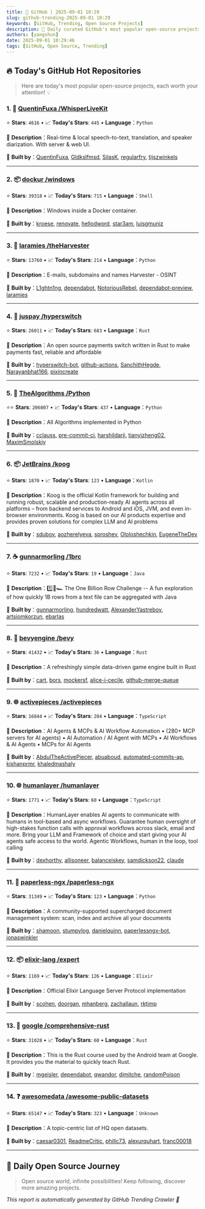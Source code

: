 ```yaml
---
title: 🚀 GitHub | 2025-09-01 10:29
slug: github-trending-2025-09-01 10:29
keywords: [GitHub, Trending, Open Source Projects]
description: 🌟 Daily curated GitHub's most popular open-source projects to help you stay on the pulse of technology!
authors: [yangshun]
date: 2025-09-01 10:29:46
tags: [GitHub, Open Source, Trending]
---
```


## 🔥 Today's GitHub Hot Repositories

> Here are today's most popular open-source projects, each worth your attention! 💡

### 1. 🐍 [QuentinFuxa /WhisperLiveKit](https://github.com/QuentinFuxa/WhisperLiveKit)

⭐ **Stars**: `4616`   •   📈 **Today's Stars**: `445`   •   **Language**：`Python`

📝 **Description**：Real-time & local speech-to-text, translation, and speaker diarization. With server & web UI.

🤝 **Built by**：[QuentinFuxa](https://github.com/QuentinFuxa), [Gldkslfmsd](https://github.com/Gldkslfmsd), [SilasK](https://github.com/SilasK), [regularfry](https://github.com/regularfry), [tijszwinkels](https://github.com/tijszwinkels)

---

### 2. 📦 [dockur /windows](https://github.com/dockur/windows)

⭐ **Stars**: `39318`   •   📈 **Today's Stars**: `715`   •   **Language**：`Shell`

📝 **Description**：Windows inside a Docker container.

🤝 **Built by**：[kroese](https://github.com/kroese), [renovate](https://github.com/renovate), [hellodword](https://github.com/hellodword), [star3am](https://github.com/star3am), [luisgmuniz](https://github.com/luisgmuniz)

---

### 3. 🐍 [laramies /theHarvester](https://github.com/laramies/theHarvester)

⭐ **Stars**: `13760`   •   📈 **Today's Stars**: `214`   •   **Language**：`Python`

📝 **Description**：E-mails, subdomains and names Harvester - OSINT

🤝 **Built by**：[L1ghtn1ng](https://github.com/L1ghtn1ng), [dependabot](https://github.com/dependabot), [NotoriousRebel](https://github.com/NotoriousRebel), [dependabot-preview](https://github.com/dependabot-preview), [laramies](https://github.com/laramies)

---

### 4. 🦀 [juspay /hyperswitch](https://github.com/juspay/hyperswitch)

⭐ **Stars**: `26011`   •   📈 **Today's Stars**: `683`   •   **Language**：`Rust`

📝 **Description**：An open source payments switch written in Rust to make payments fast, reliable and affordable

🤝 **Built by**：[hyperswitch-bot](https://github.com/hyperswitch-bot), [github-actions](https://github.com/github-actions), [SanchithHegde](https://github.com/SanchithHegde), [Narayanbhat166](https://github.com/Narayanbhat166), [pixincreate](https://github.com/pixincreate)

---

### 5. 🐍 [TheAlgorithms /Python](https://github.com/TheAlgorithms/Python)

⭐⭐ **Stars**: `206007`   •   📈 **Today's Stars**: `437`   •   **Language**：`Python`

📝 **Description**：All Algorithms implemented in Python

🤝 **Built by**：[cclauss](https://github.com/cclauss), [pre-commit-ci](https://github.com/pre-commit-ci), [harshildarji](https://github.com/harshildarji), [tianyizheng02](https://github.com/tianyizheng02), [MaximSmolskiy](https://github.com/MaximSmolskiy)

---

### 6. 📦 [JetBrains /koog](https://github.com/JetBrains/koog)

⭐ **Stars**: `1870`   •   📈 **Today's Stars**: `123`   •   **Language**：`Kotlin`

📝 **Description**：Koog is the official Kotlin framework for building and running robust, scalable and production-ready AI agents across all platforms – from backend services to Android and iOS, JVM, and even in-browser environments. Koog is based on our AI products expertise and provides proven solutions for complex LLM and AI problems

🤝 **Built by**：[sdubov](https://github.com/sdubov), [aozherelyeva](https://github.com/aozherelyeva), [sproshev](https://github.com/sproshev), [Ololoshechkin](https://github.com/Ololoshechkin), [EugeneTheDev](https://github.com/EugeneTheDev)

---

### 7. ☕ [gunnarmorling /1brc](https://github.com/gunnarmorling/1brc)

⭐ **Stars**: `7232`   •   📈 **Today's Stars**: `19`   •   **Language**：`Java`

📝 **Description**：1️⃣🐝🏎️ The One Billion Row Challenge -- A fun exploration of how quickly 1B rows from a text file can be aggregated with Java

🤝 **Built by**：[gunnarmorling](https://github.com/gunnarmorling), [hundredwatt](https://github.com/hundredwatt), [AlexanderYastrebov](https://github.com/AlexanderYastrebov), [artsiomkorzun](https://github.com/artsiomkorzun), [ebarlas](https://github.com/ebarlas)

---

### 8. 🦀 [bevyengine /bevy](https://github.com/bevyengine/bevy)

⭐ **Stars**: `41432`   •   📈 **Today's Stars**: `36`   •   **Language**：`Rust`

📝 **Description**：A refreshingly simple data-driven game engine built in Rust

🤝 **Built by**：[cart](https://github.com/cart), [bors](https://github.com/bors), [mockersf](https://github.com/mockersf), [alice-i-cecile](https://github.com/alice-i-cecile), [github-merge-queue](https://github.com/github-merge-queue)

---

### 9. 🌐 [activepieces /activepieces](https://github.com/activepieces/activepieces)

⭐ **Stars**: `16844`   •   📈 **Today's Stars**: `204`   •   **Language**：`TypeScript`

📝 **Description**：AI Agents & MCPs & AI Workflow Automation • (280+ MCP servers for AI agents) • AI Automation / AI Agent with MCPs • AI Workflows & AI Agents • MCPs for AI Agents

🤝 **Built by**：[AbdulTheActivePiecer](https://github.com/AbdulTheActivePiecer), [abuaboud](https://github.com/abuaboud), [automated-commits-ap](https://github.com/automated-commits-ap), [kishanprmr](https://github.com/kishanprmr), [khaledmashaly](https://github.com/khaledmashaly)

---

### 10. 🌐 [humanlayer /humanlayer](https://github.com/humanlayer/humanlayer)

⭐ **Stars**: `1771`   •   📈 **Today's Stars**: `60`   •   **Language**：`TypeScript`

📝 **Description**：HumanLayer enables AI agents to communicate with humans in tool-based and async workflows. Guarantee human oversight of high-stakes function calls with approval workflows across slack, email and more. Bring your LLM and Framework of choice and start giving your AI agents safe access to the world. Agentic Workflows, human in the loop, tool calling

🤝 **Built by**：[dexhorthy](https://github.com/dexhorthy), [allisoneer](https://github.com/allisoneer), [balanceiskey](https://github.com/balanceiskey), [samdickson22](https://github.com/samdickson22), [claude](https://github.com/claude)

---

### 11. 🐍 [paperless-ngx /paperless-ngx](https://github.com/paperless-ngx/paperless-ngx)

⭐ **Stars**: `31349`   •   📈 **Today's Stars**: `123`   •   **Language**：`Python`

📝 **Description**：A community-supported supercharged document management system: scan, index and archive all your documents

🤝 **Built by**：[shamoon](https://github.com/shamoon), [stumpylog](https://github.com/stumpylog), [danielquinn](https://github.com/danielquinn), [paperlessngx-bot](https://github.com/paperlessngx-bot), [jonaswinkler](https://github.com/jonaswinkler)

---

### 12. 📦 [elixir-lang /expert](https://github.com/elixir-lang/expert)

⭐ **Stars**: `1169`   •   📈 **Today's Stars**: `126`   •   **Language**：`Elixir`

📝 **Description**：Official Elixir Language Server Protocol implementation

🤝 **Built by**：[scohen](https://github.com/scohen), [doorgan](https://github.com/doorgan), [mhanberg](https://github.com/mhanberg), [zachallaun](https://github.com/zachallaun), [rktjmp](https://github.com/rktjmp)

---

### 13. 🦀 [google /comprehensive-rust](https://github.com/google/comprehensive-rust)

⭐ **Stars**: `31028`   •   📈 **Today's Stars**: `60`   •   **Language**：`Rust`

📝 **Description**：This is the Rust course used by the Android team at Google. It provides you the material to quickly teach Rust.

🤝 **Built by**：[mgeisler](https://github.com/mgeisler), [dependabot](https://github.com/dependabot), [qwandor](https://github.com/qwandor), [djmitche](https://github.com/djmitche), [randomPoison](https://github.com/randomPoison)

---

### 14. ❓ [awesomedata /awesome-public-datasets](https://github.com/awesomedata/awesome-public-datasets)

⭐ **Stars**: `65147`   •   📈 **Today's Stars**: `323`   •   **Language**：`Unknown`

📝 **Description**：A topic-centric list of HQ open datasets.

🤝 **Built by**：[caesar0301](https://github.com/caesar0301), [ReadmeCritic](https://github.com/ReadmeCritic), [phillc73](https://github.com/phillc73), [alexurquhart](https://github.com/alexurquhart), [franc00018](https://github.com/franc00018)

---

## 🌈 Daily Open Source Journey

> Open source world, infinite possibilities! Keep following, discover more amazing projects.

*This report is automatically generated by GitHub Trending Crawler 🤖*
